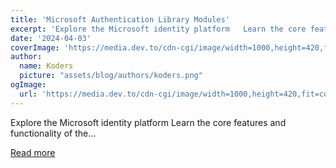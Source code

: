 ```yaml
---
title: 'Microsoft Authentication Library Modules'
excerpt: 'Explore the Microsoft identity platform   Learn the core features and functionality of the...'
date: '2024-04-03'
coverImage: 'https://media.dev.to/cdn-cgi/image/width=1000,height=420,fit=cover,gravity=auto,format=auto/https%3A%2F%2Fdev-to-uploads.s3.amazonaws.com%2Fuploads%2Farticles%2F27krurz46b3mjcwn2jjn.png'
author:
  name: Koders
  picture: "assets/blog/authors/koders.png"
ogImage:
  url: 'https://media.dev.to/cdn-cgi/image/width=1000,height=420,fit=cover,gravity=auto,format=auto/https%3A%2F%2Fdev-to-uploads.s3.amazonaws.com%2Fuploads%2Farticles%2F27krurz46b3mjcwn2jjn.png'
---
```


Explore the Microsoft identity platform   Learn the core features and functionality of the...

[Read more](https://dev.to/radhika59/microsoft-authentication-library-modules-4acp)
